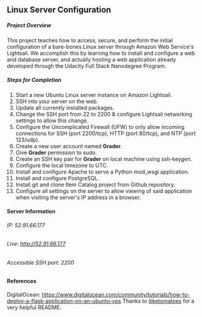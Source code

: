 ## Linux Server Configuration

##### Project Overview
This project teaches how to access, secure, and perform the initial configuration of a bare-bones Linux server through Amazon Web Service's Lightsail. We accomplish this by learning how to install and configure a web and database server, and actually hosting a web application already developed through the Udacity Full Stack Nanodegree Program.

##### Steps for Completion
1. Start a new Ubuntu Linux server instance on Amazon Lightsail.
2. SSH into your server on the web.
3. Update all currently installed packages.
4. Change the SSH port from 22 to 2200 & configure Lightsail networking settings to allow this change.
5. Configure the Uncomplicated Firewall (UFW) to only allow incoming connections for SSH (port 2200/tcp), HTTP (port 80/tcp), and NTP (port 123/udp).
6. Create a new user account named **Grader**.
7. Give **Grader** permission to sudo.
8. Create an SSH key pair for **Grader** on local machine using ssh-keygen.
9. Configure the local timezone to UTC.
10. Install and configure Apache to serve a Python mod_wsgi application.
11. Install and configure PostgreSQL.
12. Install git and clone Item Catalog project from Github repository.
13. Configure all settings on the server to allow viewing of said application when visiting the server's IP address in a browser.

#### Server Information
###### IP: 52.91.66.177
###### Live: http://52.91.66.177
###### Accessible SSH port: 2200

#### References
DigitalOcean: https://www.digitalocean.com/community/tutorials/how-to-deploy-a-flask-application-on-an-ubuntu-vps
Thanks to [iliketomatoes](https://github.com/iliketomatoes/linux_server_configuration) for a very helpful README.
